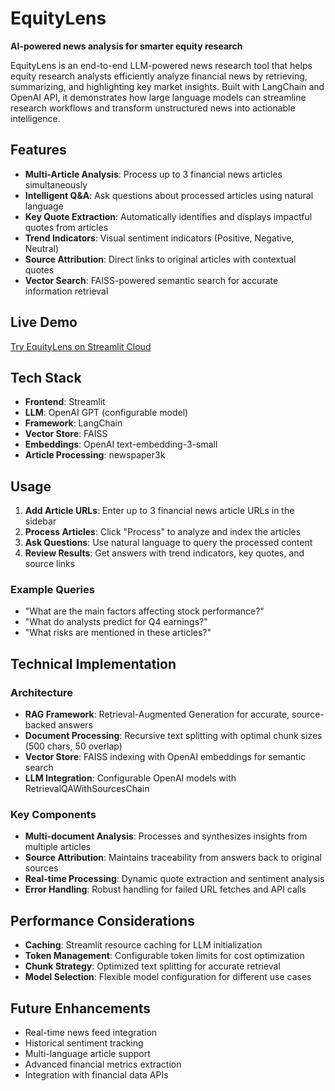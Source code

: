 # EquityLens

**AI-powered news analysis for smarter equity research**

EquityLens is an end-to-end LLM-powered news research tool that helps equity research analysts efficiently analyze financial news by retrieving, summarizing, and highlighting key market insights. Built with LangChain and OpenAI API, it demonstrates how large language models can streamline research workflows and transform unstructured news into actionable intelligence.

## Features

- **Multi-Article Analysis**: Process up to 3 financial news articles simultaneously
- **Intelligent Q&A**: Ask questions about processed articles using natural language
- **Key Quote Extraction**: Automatically identifies and displays impactful quotes from articles
- **Trend Indicators**: Visual sentiment indicators (Positive, Negative, Neutral)
- **Source Attribution**: Direct links to original articles with contextual quotes
- **Vector Search**: FAISS-powered semantic search for accurate information retrieval

## Live Demo

[Try EquityLens on Streamlit Cloud](https://equity-lens.streamlit.app)

## Tech Stack

- **Frontend**: Streamlit
- **LLM**: OpenAI GPT (configurable model)
- **Framework**: LangChain
- **Vector Store**: FAISS
- **Embeddings**: OpenAI text-embedding-3-small
- **Article Processing**: newspaper3k

## Usage

1. **Add Article URLs**: Enter up to 3 financial news article URLs in the sidebar
2. **Process Articles**: Click "Process" to analyze and index the articles
3. **Ask Questions**: Use natural language to query the processed content
4. **Review Results**: Get answers with trend indicators, key quotes, and source links

### Example Queries
- "What are the main factors affecting stock performance?"
- "What do analysts predict for Q4 earnings?"
- "What risks are mentioned in these articles?"

## Technical Implementation

### Architecture
- **RAG Framework**: Retrieval-Augmented Generation for accurate, source-backed answers
- **Document Processing**: Recursive text splitting with optimal chunk sizes (500 chars, 50 overlap)
- **Vector Store**: FAISS indexing with OpenAI embeddings for semantic search
- **LLM Integration**: Configurable OpenAI models with RetrievalQAWithSourcesChain

### Key Components
- **Multi-document Analysis**: Processes and synthesizes insights from multiple articles
- **Source Attribution**: Maintains traceability from answers back to original sources
- **Real-time Processing**: Dynamic quote extraction and sentiment analysis
- **Error Handling**: Robust handling for failed URL fetches and API calls

## Performance Considerations

- **Caching**: Streamlit resource caching for LLM initialization
- **Token Management**: Configurable token limits for cost optimization  
- **Chunk Strategy**: Optimized text splitting for accurate retrieval
- **Model Selection**: Flexible model configuration for different use cases

## Future Enhancements

- Real-time news feed integration
- Historical sentiment tracking
- Multi-language article support
- Advanced financial metrics extraction
- Integration with financial data APIs